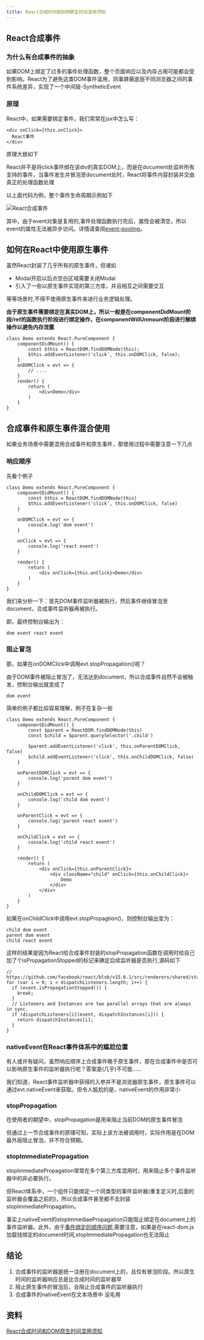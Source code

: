 ```yaml
---
title: React合成时间和DOM原生时间混用须知
---
```


## React合成事件
### 为什么有合成事件的抽象
如果DOM上绑定了过多的事件处理函数，整个页面响应以及内存占用可能都会受到影响。React为了避免这类DOM事件滥用，同事屏蔽底层不同浏览器之间的事件系统差异，实现了一个中间层-SyntheticEvent

### 原理
React中，如果需要绑定事件，我们常常在jsx中怎么写：
```
<div onClick={this.onClick}>
  React事件
</div>
```
原理大致如下

React并不是将click事件绑在该div的真实DOM上，而是在document处监听所有支持的事件，当事件发生并冒泡至document处时，React将事件内容封装并交由真正的处理函数处理

以上面代码为例，整个事件生命周期示例如下

![React合成事件](./images/8792eeae6dc6011274986acf42a76b15_tplv-t2oaga2asx-watermark.jpg)

其中，由于event对象是复用的,事件处理函数执行完后，属性会被清空，所以event的属性无法被异步访问。详情请查阅[event-pooling](https://reactjs.org/docs/events.html#event-pooling)。

## 如何在React中使用原生事件
虽然React封装了几乎所有的原生事件，但诸如
- Modal开启以后点空白区域需要关闭Modal
- 引入了一些以原生事件实现的第三方库，并且相互之间需要交互

等等场景时,不得不使用原生事件来进行业务逻辑处理。

**由于原生事件需要绑定在真实DOM上，所以一般是在componentDidMount阶段/ref的函数执行阶段进行绑定操作，在componentWillUnmount阶段进行解绑操作以避免内存泄露**

```
class Demo extends React.PureComponent {
    componentDidMount() {
        const $this = ReactDOM.findDOMNode(this);
        $this.addEventListener('click', this.onDOMClick, false);
    }
    onDOMClick = evt => {
        // ....
    }
    render() {
        return (
            <div>Demo</div>
        )
    }
}
```
## 合成事件和原生事件混合使用
如果业务场景中需要混用合成事件和原生事件，那使用过程中需要注意一下几点

### 响应顺序
先看个例子
```
class Demo extends React.PureComponent {
    componentDidMount() {
        const $this = ReactDOM.findDOMNode(this)
        $this.addEventListener('click', this.onDOMClick, false)
    }

    onDOMClick = evt => {
        console.log('dom event')
    }
    
    onClick = evt => {
        console.log('react event')
    }

    render() {
        return (
            <div onClick={this.onClick}>Demo</div>
        )
    }
}
```
我们来分析一下：首先DOM事件监听器被执行，然后事件继续冒泡至document，合成事件监听器再被执行。

即，最终控制台输出为：

```
dom event react event
```
### 阻止冒泡
那，如果在onDOMClick中调用evt.stopPropagation()呢？

由于DOM事件被阻止冒泡了，无法达到document，所以合成事件自然不会被触发，控制台输出就变成了

```
dom event
```

简单的例子都比较容易理解，例子在复杂一些
```
class Demo extends React.PureComponent {
    componentDidMount() {
        const $parent = ReactDOM.findDOMNode(this)
        const $child = $parent.querySelector('.child')
        
        $parent.addEventListener('click', this.onParentDOMClick, false)
        $child.addEventListener('click', this.onChildDOMClick, false)
    }

    onParentDOMClick = evt => {
        console.log('parent dom event')
    }
    
    onChildDOMClick = evt => {
        console.log('child dom event')
    }    
    
    onParentClick = evt => {
        console.log('parent react event')
    }

    onChildClick = evt => {
        console.log('child react event')
    }

    render() {
        return (
            <div onClick={this.onParentClick}>
                <div className="child" onClick={this.onChildClick}>
                    Demo
                </div>
            </div>
        )
    }
}
```
如果在onChildClick中调用evt.stopPropagtion()，则控制台输出变为：

```
child dom event 
parent dom event
child react event
```
这样的结果是因为React给合成事件封装的stopPropagation函数在调用时给自己加了个isPropagationStopped的标记来确定后续监听器是否执行,源码如下
```
// https://github.com/facebook/react/blob/v15.6.1/src/renderers/shared/stack/event/EventPluginUtils.js
for (var i = 0; i < dispatchListeners.length; i++) {
  if (event.isPropagationStopped()) {
    break;
  }
  // Listeners and Instances are two parallel arrays that are always in sync.
  if (dispatchListeners[i](event, dispatchInstances[i])) {
    return dispatchInstances[i];
  }
}
```
### nativeEvent在React事件体系中的尴尬位置
有人或许有疑问，虽然响应顺序上合成事件晚于原生事件，那在合成事件中是否可以影响原生事件的监听器执行呢？答案是(几乎)不可能......

我们知道，React事件监听器中获得的入参并不是浏览器原生事件，原生事件可以通过evt.nativeEvent来获取。但令人尴尬的是，nativeEvent的作用非常小

### stopPropagation
在使用者的期望中，stopPropagation是用来阻止当前DOM的原生事件冒泡

但通过上一节合成事件的原理可知，实际上该方法被调用时，实际作用是在DOM最外层阻止冒泡，并不符合预期。

### stopImmediatePropagation
stopImmediatePropagation常常在多个第三方库混用时，用来阻止多个事件监听器中的非必要执行。

但React体系中，一个组件只能绑定一个同类型的事件监听器(重复定义时,后面的监听器会覆盖之前的)，所以合成事件甚至都不去封装stopImmediatePropagation。

事实上nativeEvent的stopImmediaePropagation只能阻止绑定在document上的事件监听器。此外，由于[事件绑定的顺序问题](https://developer.mozilla.org/zh-CN/docs/Web/API/Event/stopImmediatePropagation),需要注意，如果是在react-dom.js加载钱绑定的document时间,stopImmediatePropagation也无法阻止
## 结论
1. 合成事件的监听器是统一注册在document上的，且仅有冒泡阶段。所以原生时间的监听器响应总是比合成时间的监听器早
2. 阻止原生事件的冒泡后，会阻止合成事件的监听器执行
3. 合成事件的nativeEvent在文本场景中 没毛用


## 资料
[React合成时间和DOM原生时间混用须知](https://juejin.cn/post/6844903502729183239)
